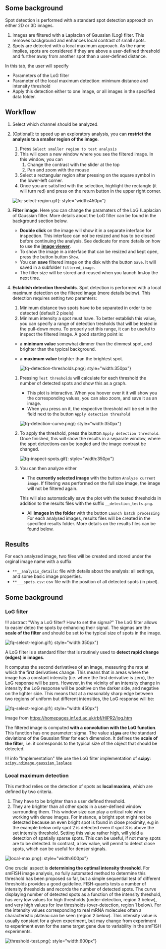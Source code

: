 ## Some background
Spot detection is performed with a standard spot detection approach on either 2D or 3D images.

1. Images are filtered with a Laplacian of Gaussian (Log) filter. This removes background and enhances local contrast of small spots.
2. Spots are detected with a local maximum approach. As the name implies, spots are considered if they are above a user-defined threshold and further away from another spot than a user-defined distance.

In this tab, the user will specify

* Parameters of the LoG filter
* Parameter of the local maximum detection: minimum distance and intensity threshold
* Apply this detection either to one image, or all images in the specified data folder.

## Workflow
1. Select which channel should be analyzed.
2. [Optional]: to speed up an exploratory analysis, you can **restrict the analysis to a smaller region of the image**.
      1. Press `Select smaller region to test analysis`
      2. This will open a new window where you see the filtered image. In this window, you can
         1. Change the contrast with the slider at the top
         2. Pan and zoom with the   mouse
      3. Select a rectangular region after pressing on the square symbol in the lower-left corner.
      4. Once you are satisfied with the selection, highlight the rectangle (it will turn red) and press on the return button in the upper right corner.

      ![fq-select-region.gif](img/fq-select-region.gif){: style="width:450px"}

3. **Filter image**. Here you can change the paramaters of the LoG (Laplacian of Gaussian filter. 
   More details about the LoG filter can be found in the background section below.

   * **Double click** on the image will show it in a separate interface for inspection. This interface can not be resized and has to be closed before continuing the analysis. See dedicate for more details on how to use the  [**image viewer**](fq-overview.md#image-viewer).
   * To show the image in a interface that can be resized and kept open, press the button button `Show`.
   * You can **save** filtered image on the disk with the button `Save`. It will saved in a subfolder `filtered_image`.
   * The filter size will be stored and reused when you launch ImJoy the next time.

4. **Establish detection thresholds**. Spot detection is performed with a local maximum detection on the filtered image (more details below). This detection requires setting two paramters:

    1. Minimum distance two spots have to be separated in order to be detected (default 2 pixels)
    2. Minimum intensity a spot must have. To better establish this value, you can specify a range of detection tresholds that will be tested in the pull-down menu. To properly set this range, it can be useful to inspect the filtered image. A good starting point is:

    * a **minimum value** somewhat dimmer than the dimmest spot, and brighter than the typical background.  
    * a **maximum value** brighter than the brightest spot.

        ![fq-detection-thresholds.png](img/fq-detection-thresholds.png){: style="width:350px"}

    1. Pressing `Test thresholds` will calculate for each threshold the number
       of detected spots and show this as a graph.
         * This plot is interactive. When you hoover over it
           it will show you the corresponding values, you can also zoom, and save it as an image.
         * When you press on it, the respective threshold will be set
           in the field next to the button `Apply detection threshold`

        ![fq-detection-curve.png](img/fq-detection-curve.png){: style="width:350px"}

    2. To apply the threshold, press the button `Apply detection threshold`. Once finished, 
        this will show the results in a separate window, where the spot detections can be toogled and the 
        image contrast be changed.

        ![fq-inspect-spots.gif](img/fq-inspect-spots.gif){: style="width:350px"}

    3. You can then analyze either
        * The **currently selected image** with the button `Analyze current image`. If filtering was performed on the full size image, the image will not be filtered again.

        This will also automatically save the plot with the tested thresholds in addition to the results files with the suffix `__detection_tests.png`.
        * All **images in the folder** with the button `Launch batch processing`
        For each analysed images, results files will be created in the specified results folder. 
        More details on the results files can be found below.

## Results

For each analyzed image, two files will be created and stored under the orginal image name with a suffix

* `**__analysis_details`: file with details about the analysis: all settings, and some basic image properties.
* `**___spots.csv`: csv file with the position of all detected spots (in pixel). 

## Some background

### LoG filter

!!! abstract "Why a LoG filter? How to set the sigma?"
    The LoG filter allows to easier detec the spots by enhancing their signal. The sigmas are the
    **scale of the filter** and should be set to the typical size of spots in the image.

![fq-select-region.gif](img/log-filter.png){: style="width:350px"}
    
A LoG filter is a standard filter that is routinely used to **detect rapid change (edges) in images**.

It computes the second derivatives of an image, measuring the rate at which the first derivatives change.
This means that in areas where the image has a constant intensity (i.e. where the first derivative is zero), the LoG response will be zero. However, in the vicinity of an intensity change in intensity the LoG response will be positive on the darker side, and negative on the lighter side. This means that at a reasonably sharp edge between two regions of uniform but different intensities, the LoG response will be:

![fq-select-region.gif](img/logresp.gif){: style="width:450px"}

Image from https://homepages.inf.ed.ac.uk/rbf/HIPR2/log.htm

The filtered image is computed **with a convolution with the LoG function**. This function has one parameter: sigma. The value **`sigma`** are the standard deviations of the Gaussian filter for each dimension. It defines the **scale of the filter**, i.e. it corresponds to the typical size of the object that should be detected.

!!! info "Implementation"
    We use the LoG filter implementation of **scipy**: [`scipy.ndimage.gaussian_laplace`](https://docs.scipy.org/doc/scipy/reference/generated/scipy.ndimage.gaussian_laplace.html)

### Local maximum detection

This method relies on the detection of spots as **local maxima**, which are
defined by two criteria.

1. They have to be brighter than a user defined threshold.
2. They are brighter than all other spots in a user-defined window surrounding them. This window size can
play a critical role when working with dense images. For instance, a bright spot might not be
detected because an even bright spot is found in close proximity, e.g in the example below only spot 2 is detected even if spot 3 is above the set intensity threshold. Setting this value rather high, will yield a detection of spatially sparse spots. This can be
useful, if not many spots are to be detected. In contrast, a low value, will permit to detect
close spots, which can be useful for denser signals.

![local-max.png](img/local-max.png){: style="width:600px"}

One crucial aspect  is **determining the optimal intensity threshold**. For smFISH
image analysis, no fully automated method to determine this threshold has been proposed so far, but a simple sequential test of different thresholds provides a good
guideline. FISH-quants tests a number of intensity thresholds and records the number of
detected spots. The curve displaying number of detected spots as a function of the intensity threshold,
has very low values for high thresholds (under-detection, region 3 below), and very high values for low thresholds
(over-detection, region 1 below). For the intensity values corresponding to real mRNA molecules often a characteristic plateau can be seen (region 2 below). This intensity value is usually constant for a given
experiment, but may change from experiment to experiment even for the same target gene due to
variability in the smFISH experiments.

![threshold-test.png](img/threshold-test.png){: style="width:600px"}
